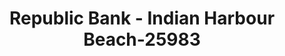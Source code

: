 ---
f_zip-code: 32937
f_state-code: FL
title: Republic Bank - Indian Harbour Beach-25983
f_phone: 321-773-5000
f_city-only: Indian Harbour Beach
f_address: 450 East Eau Gallie Boulevard Indian Harbour Beach
f_location-unique-id: '25983'
slug: republic-bank---indian-harbour-beach-25983
updated-on: '2024-05-30T13:46:58.046Z'
created-on: '2024-05-30T13:36:59.803Z'
published-on: '2024-05-30T13:54:32.469Z'
f_city-state: cms/city/indian-harbour-beach-fl.md
f_company: cms/company/republic-bank---indian-harbour-beach.md
f_state: cms/state/florida.md
layout: '[payday-loan].html'
tags: payday-loan
---